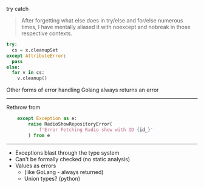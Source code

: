 
try catch

> After forgetting what else does in try/else and for/else numerous times, I have mentally aliased it with noexcept and nobreak in those respective contexts.

```python
try:
  cs = x.cleanupSet
except AttributeError:
  pass
else:
  for v in cs:
    v.cleanup()
```


Other forms of error handling
Golang always returns an error


---

Rethrow from
```python
    except Exception as e:
        raise RadioShowRepositoryError(
            f'Error Fetching Radio show with ID {id_}'
        ) from e
```

---

* Exceptions blast through the type system
* Can't be formally checked (no static analysis)
* Values as errors
  * (like GoLang - always returned)
  * Union types? (python)